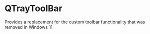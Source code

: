 # QTrayToolBar
Provides a replacement for the custom toolbar functionality that was removed in Windows 11
